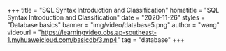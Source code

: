 +++
    title = "SQL Syntax Introduction and Classification"
    hometitle = "SQL Syntax Introduction and Classification"
    date = "2020-11-26"
    styles = "Database basics"
    banner = "img/video/database5.png"
    author = "wang"
    videourl = "https://learningvideo.obs.ap-southeast-1.myhuaweicloud.com/basicdb/3.mp4" 
    tag = "database"
+++